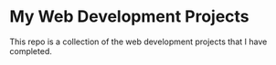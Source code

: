 # My Web Development Projects
This repo is a collection of the web development projects that I have completed.
